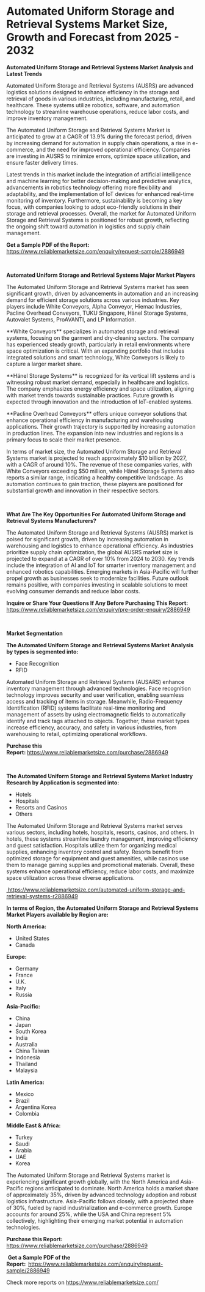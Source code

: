 <p><h1>Automated Uniform Storage and Retrieval Systems Market Size, Growth and Forecast from 2025 - 2032</h1></p><p><strong>Automated Uniform Storage and Retrieval Systems Market Analysis and Latest Trends</strong></p>
<p><p>Automated Uniform Storage and Retrieval Systems (AUSRS) are advanced logistics solutions designed to enhance efficiency in the storage and retrieval of goods in various industries, including manufacturing, retail, and healthcare. These systems utilize robotics, software, and automation technology to streamline warehouse operations, reduce labor costs, and improve inventory management.</p><p>The Automated Uniform Storage and Retrieval Systems Market is anticipated to grow at a CAGR of 13.9% during the forecast period, driven by increasing demand for automation in supply chain operations, a rise in e-commerce, and the need for improved operational efficiency. Companies are investing in AUSRS to minimize errors, optimize space utilization, and ensure faster delivery times.</p><p>Latest trends in this market include the integration of artificial intelligence and machine learning for better decision-making and predictive analytics, advancements in robotics technology offering more flexibility and adaptability, and the implementation of IoT devices for enhanced real-time monitoring of inventory. Furthermore, sustainability is becoming a key focus, with companies looking to adopt eco-friendly solutions in their storage and retrieval processes. Overall, the market for Automated Uniform Storage and Retrieval Systems is positioned for robust growth, reflecting the ongoing shift toward automation in logistics and supply chain management.</p></p>
<p><strong>Get a Sample PDF of the Report:&nbsp;</strong> <a href="https://www.reliablemarketsize.com/enquiry/request-sample/2886949?utm_campaign=3382&utm_medium=2&utm_source=Github&utm_content=ia&utm_term=13032025&utm_id=automated-uniform-storage-and-retrieval-systems">https://www.reliablemarketsize.com/enquiry/request-sample/2886949</a></p>
<p>&nbsp;</p>
<p><strong>Automated Uniform Storage and Retrieval Systems Major Market Players</strong></p>
<p><p>The Automated Uniform Storage and Retrieval Systems market has seen significant growth, driven by advancements in automation and an increasing demand for efficient storage solutions across various industries. Key players include White Conveyors, Alpha Conveyor, Hiemac Industries, Pacline Overhead Conveyors, TUKU Singapore, Hänel Storage Systems, Autovalet Systems, ProAVANTI, and LP Information.</p><p>**White Conveyors** specializes in automated storage and retrieval systems, focusing on the garment and dry-cleaning sectors. The company has experienced steady growth, particularly in retail environments where space optimization is critical. With an expanding portfolio that includes integrated solutions and smart technology, White Conveyors is likely to capture a larger market share.</p><p>**Hänel Storage Systems** is recognized for its vertical lift systems and is witnessing robust market demand, especially in healthcare and logistics. The company emphasizes energy efficiency and space utilization, aligning with market trends towards sustainable practices. Future growth is expected through innovation and the introduction of IoT-enabled systems.</p><p>**Pacline Overhead Conveyors** offers unique conveyor solutions that enhance operational efficiency in manufacturing and warehousing applications. Their growth trajectory is supported by increasing automation in production lines. The expansion into new industries and regions is a primary focus to scale their market presence.</p><p>In terms of market size, the Automated Uniform Storage and Retrieval Systems market is projected to reach approximately $10 billion by 2027, with a CAGR of around 10%. The revenue of these companies varies, with White Conveyors exceeding $50 million, while Hänel Storage Systems also reports a similar range, indicating a healthy competitive landscape. As automation continues to gain traction, these players are positioned for substantial growth and innovation in their respective sectors.</p></p>
<p>&nbsp;</p>
<p><strong>What Are The Key Opportunities For Automated Uniform Storage and Retrieval Systems Manufacturers?</strong></p>
<p><p>The Automated Uniform Storage and Retrieval Systems (AUSRS) market is poised for significant growth, driven by increasing automation in warehousing and logistics to enhance operational efficiency. As industries prioritize supply chain optimization, the global AUSRS market size is projected to expand at a CAGR of over 10% from 2024 to 2030. Key trends include the integration of AI and IoT for smarter inventory management and enhanced robotics capabilities. Emerging markets in Asia-Pacific will further propel growth as businesses seek to modernize facilities. Future outlook remains positive, with companies investing in scalable solutions to meet evolving consumer demands and reduce labor costs.</p></p>
<p><strong>Inquire or Share Your Questions If Any Before Purchasing This Report:</strong> <a href="https://www.reliablemarketsize.com/enquiry/pre-order-enquiry/2886949?utm_campaign=3382&utm_medium=2&utm_source=Github&utm_content=ia&utm_term=13032025&utm_id=automated-uniform-storage-and-retrieval-systems">https://www.reliablemarketsize.com/enquiry/pre-order-enquiry/2886949</a></p>
<p>&nbsp;</p>
<p><strong>Market Segmentation</strong></p>
<p><strong>The Automated Uniform Storage and Retrieval Systems Market Analysis by types is segmented into:</strong></p>
<p><ul><li>Face Recognition</li><li>RFID</li></ul></p>
<p><p>Automated Uniform Storage and Retrieval Systems (AUSARS) enhance inventory management through advanced technologies. Face recognition technology improves security and user verification, enabling seamless access and tracking of items in storage. Meanwhile, Radio-Frequency Identification (RFID) systems facilitate real-time monitoring and management of assets by using electromagnetic fields to automatically identify and track tags attached to objects. Together, these market types increase efficiency, accuracy, and safety in various industries, from warehousing to retail, optimizing operational workflows.</p></p>
<p><strong>Purchase this Report:&nbsp;</strong><a href="https://www.reliablemarketsize.com/purchase/2886949?utm_campaign=3382&utm_medium=2&utm_source=Github&utm_content=ia&utm_term=13032025&utm_id=automated-uniform-storage-and-retrieval-systems">https://www.reliablemarketsize.com/purchase/2886949</a></p>
<p>&nbsp;</p>
<p><strong>The Automated Uniform Storage and Retrieval Systems Market Industry Research by Application is segmented into:</strong></p>
<p><ul><li>Hotels</li><li>Hospitals</li><li>Resorts and Casinos</li><li>Others</li></ul></p>
<p><p>The Automated Uniform Storage and Retrieval Systems market serves various sectors, including hotels, hospitals, resorts, casinos, and others. In hotels, these systems streamline laundry management, improving efficiency and guest satisfaction. Hospitals utilize them for organizing medical supplies, enhancing inventory control and safety. Resorts benefit from optimized storage for equipment and guest amenities, while casinos use them to manage gaming supplies and promotional materials. Overall, these systems enhance operational efficiency, reduce labor costs, and maximize space utilization across these diverse applications.</p></p>
<p><a href="https://www.reliablemarketsize.com/automated-uniform-storage-and-retrieval-systems-r2886949?utm_campaign=3382&utm_medium=2&utm_source=Github&utm_content=ia&utm_term=13032025&utm_id=automated-uniform-storage-and-retrieval-systems">&nbsp;https://www.reliablemarketsize.com/automated-uniform-storage-and-retrieval-systems-r2886949</a></p>
<p><strong>In terms of Region, the Automated Uniform Storage and Retrieval Systems Market Players available by Region are:</strong></p>
<p>
    <p> <strong> North America: </strong>
        <ul>
            <li>United States</li>
            <li>Canada</li>
        </ul>
        </p> 
    <p> <strong> Europe: </strong>
        <ul>
            <li>Germany</li>
            <li>France</li>
            <li>U.K.</li>
            <li>Italy</li>
            <li>Russia</li>
        </ul>
        </p> 
    <p> <strong> Asia-Pacific: </strong>
        <ul>
            <li>China</li>
            <li>Japan</li>
            <li>South Korea</li>
            <li>India</li>
            <li>Australia</li>
            <li>China Taiwan</li>
            <li>Indonesia</li>
            <li>Thailand</li>
            <li>Malaysia</li>
        </ul>
        </p> 
    <p> <strong> Latin America: </strong>
        <ul>
            <li>Mexico</li>
            <li>Brazil</li>
            <li>Argentina Korea</li>
            <li>Colombia</li>
        </ul>
        </p> 
    <p> <strong> Middle East & Africa: </strong>
        <ul>
            <li>Turkey</li>
            <li>Saudi</li>
            <li>Arabia</li>
            <li>UAE</li>
            <li>Korea</li>
        </ul>
    </p>
    </p>
<p><p>The Automated Uniform Storage and Retrieval Systems market is experiencing significant growth globally, with the North America and Asia-Pacific regions anticipated to dominate. North America holds a market share of approximately 35%, driven by advanced technology adoption and robust logistics infrastructure. Asia-Pacific follows closely, with a projected share of 30%, fueled by rapid industrialization and e-commerce growth. Europe accounts for around 25%, while the USA and China represent 5% collectively, highlighting their emerging market potential in automation technologies.</p></p>
<p><strong>Purchase this Report: </strong><a href="https://www.reliablemarketsize.com/purchase/2886949?utm_campaign=3382&utm_medium=2&utm_source=Github&utm_content=ia&utm_term=13032025&utm_id=automated-uniform-storage-and-retrieval-systems">https://www.reliablemarketsize.com/purchase/2886949</a></p>
<p>&nbsp;<strong>Get a Sample PDF of the Report:&nbsp;&nbsp;</strong><a href="https://www.reliablemarketsize.com/enquiry/request-sample/2886949?utm_campaign=3382&utm_medium=2&utm_source=Github&utm_content=ia&utm_term=13032025&utm_id=automated-uniform-storage-and-retrieval-systems">https://www.reliablemarketsize.com/enquiry/request-sample/2886949</a></p>
<p><strong></strong></p>
<p>Check more reports on <a href="https://www.reliablemarketsize.com/?utm_campaign=3382&utm_medium=2&utm_source=Github&utm_content=ia&utm_term=13032025&utm_id=automated-uniform-storage-and-retrieval-systems">https://www.reliablemarketsize.com/</a></p>